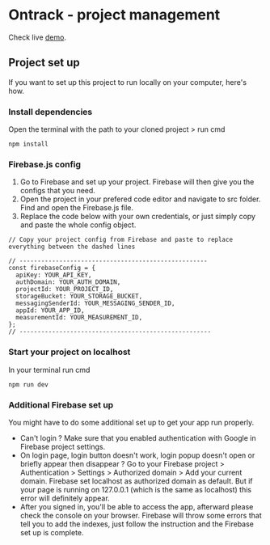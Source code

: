 # Ontrack - project management
Check live [demo](https://ontrack.onrender.com/).

## Project set up

If you want to set up this project to run locally on your computer, here's how.

### Install dependencies

Open the terminal with the path to your cloned project > run cmd

```
npm install
```

### Firebase.js config

1. Go to Firebase and set up your project. Firebase will then give you the configs that you need.
2. Open the project in your prefered code editor and navigate to src folder. Find and open the Firebase.js file.
3. Replace the code below with your own credentials, or just simply copy and paste the whole config object.

```
// Copy your project config from Firebase and paste to replace everything between the dashed lines

// ----------------------------------------------------
const firebaseConfig = {
  apiKey: YOUR_API_KEY,
  authDomain: YOUR_AUTH_DOMAIN,
  projectId: YOUR_PROJECT_ID,
  storageBucket: YOUR_STORAGE_BUCKET,
  messagingSenderId: YOUR_MESSAGING_SENDER_ID,
  appId: YOUR_APP_ID,
  measurementId: YOUR_MEASUREMENT_ID,
};
// -----------------------------------------------------
```

### Start your project on localhost

In your terminal run cmd

```
npm run dev
```

### Additional Firebase set up

You might have to do some additional set up to get your app run properly.

- Can't login ? Make sure that you enabled authentication with Google in Firebase project settings.
- On login page, login button doesn't work, login popup doesn't open or briefly appear then disappear ? Go to your Firebase project > Authentication > Settings > Authorized domain > Add your current domain. Firebase set localhost as authorized domain as default. But if your page is running on 127.0.0.1 (which is the same as localhost) this error will definitely appear.
- After you signed in, you'll be able to access the app, afterward please check the console on your browser. Firebase will throw some errors that tell you to add the indexes, just follow the instruction and the Firebase set up is complete.

